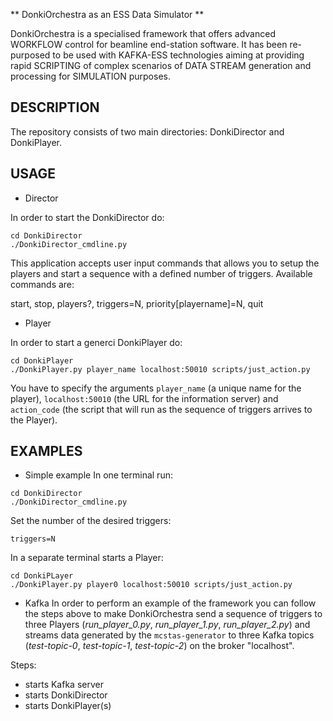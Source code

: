 ** DonkiOrchestra as an ESS Data Simulator **

DonkiOrchestra is a specialised framework that offers advanced WORKFLOW control for beamline end-station software. It has been re-purposed to be used with KAFKA-ESS technologies aiming at providing rapid SCRIPTING of complex scenarios of DATA STREAM generation and processing for SIMULATION purposes.


DESCRIPTION
-----------

The repository consists of two main directories: DonkiDirector and DonkiPlayer.

USAGE
-----

* Director

In order to start the DonkiDirector do:
```
cd DonkiDirector
./DonkiDirector_cmdline.py
```
This application accepts user input commands that allows you to setup the players and start a sequence with a defined number of triggers. Available commands are:

start, stop, players?, triggers=N, priority[playername]=N, quit

* Player

In order to start a generci DonkiPlayer do:
```
cd DonkiPlayer
./DonkiPlayer.py player_name localhost:50010 scripts/just_action.py
```
You have to specify the arguments ```player_name``` (a unique name for the player), ```localhost:50010``` (the URL for the information server) and ```action_code``` (the script that will run as the sequence of triggers arrives to the Player).

EXAMPLES
--------

* Simple example
In one terminal run:
```
cd DonkiDirector
./DonkiDirector_cmdline.py
```
Set the number of the desired triggers:
```
triggers=N
```

In a separate terminal starts a Player:
```
cd DonkiPLayer
./DonkiPlayer.py player0 localhost:50010 scripts/just_action.py
```

* Kafka
In order to perform an example of the framework you can follow the steps above to make DonkiOrchestra send a sequence of triggers to three Players (*run_player_0.py*, *run_player_1.py*, *run_player_2.py*) and streams data generated by the ```mcstas-generator``` to three Kafka topics (*test-topic-0*, *test-topic-1*, *test-topic-2*) on the broker "localhost".

Steps:
- starts Kafka server
- starts DonkiDirector
- starts DonkiPlayer(s)





